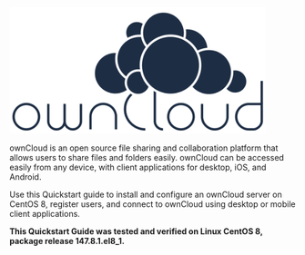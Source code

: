 <img src="owncloud.png" width="450">

ownCloud is an open source file sharing and collaboration platform that allows users to share files and folders easily. ownCloud can be accessed easily from any device, with client applications for desktop, iOS, and Android. 

Use this Quickstart guide to install and configure an ownCloud server on CentOS 8, register users, and connect to ownCloud using desktop or mobile client applications.

**This Quickstart Guide was tested and verified on Linux CentOS 8, package release 147.8.1.el8_1.** 